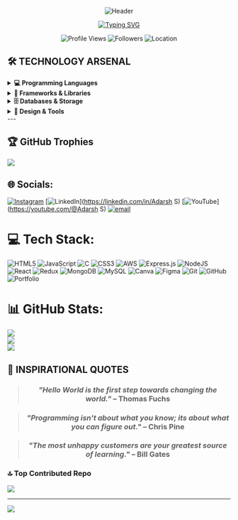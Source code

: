 <div align="center">

![Header](https://capsule-render.vercel.app/api?type=waving&color=gradient&customColorList=0,2,2,5,30&height=300&section=header&text=ADARSH%20S&fontSize=70&fontColor=fff&animation=twinkling&fontAlignY=40&desc=Full%20Stack%20Developer%20|%20Digital%20Architect%20|%20Creative%20Coder&descAlignY=60&descSize=18)

</div>

<div align="center">

[![Typing SVG](https://readme-typing-svg.herokuapp.com?font=JetBrains+Mono&weight=600&size=28&duration=4000&pause=1000&color=00ff2a&center=true&vCenter=true&multiline=true&repeat=true&width=800&height=120&lines=%F0%9F%9A%80+Crafting+Digital+Experiences;%F0%9F%8E%AF+React+%7C+JavaScript+%7C+Mern+Expert;%F0%9F%94%A5+Building+Tomorrow's+Web;%E2%9A%A1+Performance+%26+Security+Focused;%F0%9F%8C%8D+Open+Source+Contributor)](https://git.io/typing-svg)

</div>



<div align="center">
    <img src="https://komarev.com/ghpvc/?username=anshid-ck&label=Profile%20Views&color=00f5ff&style=for-the-badge&labelColor=000000" alt="Profile Views" />
  <img src="https://img.shields.io/github/followers/anshid-ck?label=Followers&style=for-the-badge&color=00f5ff&labelColor=000000" alt="Followers" />
  <img src="https://img.shields.io/badge/Lives-India%20🇮🇳-00f5ff?style=for-the-badge&labelColor=000000" alt="Location" />
</div>

## 🛠️ **TECHNOLOGY ARSENAL**

<details>
<summary><b>💻 Programming Languages</b></summary>
<br>
<div align="center">

![JavaScript](https://img.shields.io/badge/JavaScript-Expert-F7DF1E?style=for-the-badge&logo=javascript&logoColor=black&labelColor=000000)
![SQL](https://img.shields.io/badge/SQL-Advanced-4479A1?style=for-the-badge&logo=mysql&logoColor=white&labelColor=000000)
![HTML5](https://img.shields.io/badge/HTML5-Expert-E34F26?style=for-the-badge&logo=html5&logoColor=white&labelColor=000000)
![CSS3](https://img.shields.io/badge/CSS3-Expert-1572B6?style=for-the-badge&logo=css3&logoColor=white&labelColor=000000)

</div>
</details>

<details>
<summary><b>🚀 Frameworks & Libraries</b></summary>
<br>
<div align="center">

![React](https://img.shields.io/badge/React-Advanced-61DAFB?style=for-the-badge&logo=react&logoColor=black&labelColor=000000)
</div>
</details>

<details>
<summary><b>🗄️ Databases & Storage</b></summary>
<br>
<div align="center">

![PostgreSQL](https://img.shields.io/badge/PostgreSQL-intermediate-336791?style=for-the-badge&logo=postgresql&logoColor=white&labelColor=000000)
![MySQL](https://img.shields.io/badge/MySQL-Advanced-4479A1?style=for-the-badge&logo=mysql&logoColor=white&labelColor=000000)
![MongoDB](https://img.shields.io/badge/MongoDB-beginner-47A248?style=for-the-badge&logo=mongodb&logoColor=white&labelColor=000000)
![SQLite](https://img.shields.io/badge/SQLite-intermediate-003B57?style=for-the-badge&logo=sqlite&logoColor=white&labelColor=000000)

</div>
</details>

<details>
<summary><b>🎨 Design & Tools</b></summary>
<br>
<div align="center">

![Figma](https://img.shields.io/badge/Figma-Beginner-F24E1E?style=for-the-badge&logo=figma&logoColor=white&labelColor=000000)
![Blender](https://img.shields.io/badge/Blender-Beginner-F5792A?style=for-the-badge&logo=blender&logoColor=white&labelColor=000000)
![Tailwind CSS](https://img.shields.io/badge/Tailwind%20CSS-Beginner-06B6D4?style=for-the-badge&logo=tailwindcss&logoColor=white&labelColor=000000)
![Bootstrap](https://img.shields.io/badge/Bootstrap-Advanced-7952B3?style=for-the-badge&logo=bootstrap&logoColor=white&labelColor=000000)
![Git](https://img.shields.io/badge/Git-Intermediate-F05032?style=for-the-badge&logo=git&logoColor=white&labelColor=000000)
![VS Code](https://img.shields.io/badge/VS%20Code-Advanced-007ACC?style=for-the-badge&logo=visualstudiocode&logoColor=white&labelColor=000000)
</div>
</details>
---

## 🏆 GitHub Trophies
![](https://github-profile-trophy.vercel.app/?username=adarshs-dev&theme=radical&no-frame=false&no-bg=true&margin-w=4)

## 🌐 Socials:
[![Instagram](https://img.shields.io/badge/Instagram-%23E4405F.svg?logo=Instagram&logoColor=white)](https://instagram.com/_ada.rshhh__) [![LinkedIn](https://img.shields.io/badge/LinkedIn-%230077B5.svg?logo=linkedin&logoColor=white)](https://linkedin.com/in/Adarsh S) [![YouTube](https://img.shields.io/badge/YouTube-%23FF0000.svg?logo=YouTube&logoColor=white)](https://youtube.com/@Adarsh S) [![email](https://img.shields.io/badge/Email-D14836?logo=gmail&logoColor=white)](mailto:adarshns.raj@gmail.com) 

<!-- Snake Game Repo View -->

<!-- <div align="center"> -->
<!--   <img src="https://profile-readme-generator.com/assets/snake.svg" alt="Snake animation"/> -->
<!-- </div> -->

# 💻 Tech Stack:
![HTML5](https://img.shields.io/badge/html5-%23E34F26.svg?style=for-the-badge&logo=html5&logoColor=white) ![JavaScript](https://img.shields.io/badge/javascript-%23323330.svg?style=for-the-badge&logo=javascript&logoColor=%23F7DF1E) ![C](https://img.shields.io/badge/c-%2300599C.svg?style=for-the-badge&logo=c&logoColor=white) ![CSS3](https://img.shields.io/badge/css3-%231572B6.svg?style=for-the-badge&logo=css3&logoColor=white) ![AWS](https://img.shields.io/badge/AWS-%23FF9900.svg?style=for-the-badge&logo=amazon-aws&logoColor=white) ![Express.js](https://img.shields.io/badge/express.js-%23404d59.svg?style=for-the-badge&logo=express&logoColor=%2361DAFB) ![NodeJS](https://img.shields.io/badge/node.js-6DA55F?style=for-the-badge&logo=node.js&logoColor=white) ![React](https://img.shields.io/badge/react-%2320232a.svg?style=for-the-badge&logo=react&logoColor=%2361DAFB) ![Redux](https://img.shields.io/badge/redux-%23593d88.svg?style=for-the-badge&logo=redux&logoColor=white) ![MongoDB](https://img.shields.io/badge/MongoDB-%234ea94b.svg?style=for-the-badge&logo=mongodb&logoColor=white) ![MySQL](https://img.shields.io/badge/mysql-4479A1.svg?style=for-the-badge&logo=mysql&logoColor=white) ![Canva](https://img.shields.io/badge/Canva-%2300C4CC.svg?style=for-the-badge&logo=Canva&logoColor=white) ![Figma](https://img.shields.io/badge/figma-%23F24E1E.svg?style=for-the-badge&logo=figma&logoColor=white) ![Git](https://img.shields.io/badge/git-%23F05033.svg?style=for-the-badge&logo=git&logoColor=white) ![GitHub](https://img.shields.io/badge/github-%23121011.svg?style=for-the-badge&logo=github&logoColor=white) ![Portfolio](https://img.shields.io/badge/Portfolio-%23000000.svg?style=for-the-badge&logo=firefox&logoColor=#FF7139)
# 📊 GitHub Stats:
![](https://github-readme-stats.vercel.app/api?username=adarshs-dev&theme=highcontrast&hide_border=false&include_all_commits=true&count_private=false)<br/>
![](https://nirzak-streak-stats.vercel.app/?user=adarshs-dev&theme=highcontrast&hide_border=false)<br/>
![](https://github-readme-stats.vercel.app/api/top-langs/?username=adarshs-dev&theme=highcontrast&hide_border=false&include_all_commits=true&count_private=false&layout=compact)



## 💭 **INSPIRATIONAL QUOTES**

<div align="center">

> ### *"Hello World is the first step towards changing the world."* – Thomas Fuchs

> ### *"Programming isn't about what you know; its about what you can figure out."* – Chris Pine

> ### *"The most unhappy customers are your greatest source of learning."* – Bill Gates

</div>

### 🔝 Top Contributed Repo
![](https://github-contributor-stats.vercel.app/api?username=adarshs-dev&limit=5&theme=dark&combine_all_yearly_contributions=true)

---
[![](https://visitcount.itsvg.in/api?id=adarshs-dev&icon=0&color=0)](https://visitcount.itsvg.in)

<!-- Proudly created with GPRM ( https://gprm.itsvg.in ) -->
